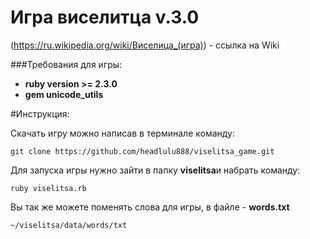 
# Игра виселитца v.3.0
(https://ru.wikipedia.org/wiki/Виселица_(игра)) - ссылка на Wiki
 
###Требования для игры:
- **ruby version >= 2.3.0**
- **gem unicode_utils**
 
#Инструкция:
 
Скачать игру можно написав в терминале команду:
```
git clone https://github.com/headlulu888/viselitsa_game.git
```
Для запуска игры нужно зайти в папку **viselitsa**и набрать команду:
```
ruby viselitsa.rb
```
Вы так же можете поменять слова для игры, в файле - **words.txt**
```
~/viselitsa/data/words/txt
```
 

